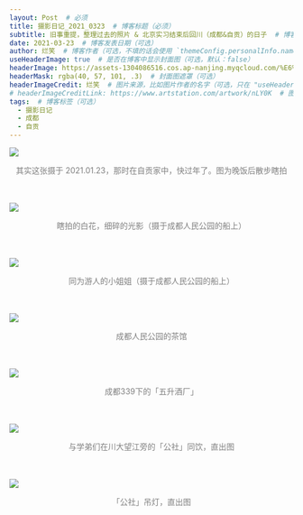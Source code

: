 ```yaml
---
layout: Post  # 必须
title: 摄影日记_2021_0323  # 博客标题（必须）
subtitle: 旧事重提，整理过去的照片 & 北京实习结束后回川（成都&自贡）的日子  # 博客副标题（可选）
date: 2021-03-23  # 博客发表日期（可选）
author: 烂笑  # 博客作者（可选，不填的话会使用 `themeConfig.personalInfo.name`）
useHeaderImage: true  # 是否在博客中显示封面图（可选，默认：false）
headerImage: https://assets-1304086516.cos.ap-nanjing.myqcloud.com/%E6%91%84%E5%BD%B1%E6%97%A5%E8%AE%B0_2021.03/20210323_5.jpg  # 博客封面图（必须，即使上一项选了 false，因为图片也需要在首页显示）
headerMask: rgba(40, 57, 101, .3)  # 封面图遮罩（可选）
headerImageCredit: 烂笑  # 图片来源，比如图片作者的名字（可选，只在 "useHeaderImage: true" 时有效）
# headerImageCreditLink: https://www.artstation.com/artwork/nLY0K  # 图片来源的链接（可选，只在 "useHeaderImage: true" 时有效）
tags:  # 博客标签（可选）
  - 摄影日记
  - 成都
  - 自贡
---
```

<img src="https://assets-1304086516.cos.ap-nanjing.myqcloud.com/%E6%91%84%E5%BD%B1%E6%97%A5%E8%AE%B0_2021.03/20210123_1.jpg" style="max-height:75vh"/>
<p align="center" style="color:grey">其实这张摄于 2021.01.23，那时在自贡家中，快过年了。图为晚饭后散步瞎拍</p> <br/><br/>  

<img src="https://assets-1304086516.cos.ap-nanjing.myqcloud.com/%E6%91%84%E5%BD%B1%E6%97%A5%E8%AE%B0_2021.03/20210323_2.jpg" style="max-height:75vh"/>
<p align="center" style="color:grey">瞎拍的白花，细碎的光影（摄于成都人民公园的船上）</p> <br/><br/>  

<img src="https://assets-1304086516.cos.ap-nanjing.myqcloud.com/%E6%91%84%E5%BD%B1%E6%97%A5%E8%AE%B0_2021.03/20210323_3.jpg" style="max-height:75vh"/>
<p align="center" style="color:grey">同为游人的小姐姐（摄于成都人民公园的船上）</p> <br/><br/>  

<img src="https://assets-1304086516.cos.ap-nanjing.myqcloud.com/%E6%91%84%E5%BD%B1%E6%97%A5%E8%AE%B0_2021.03/20210323_4.jpg" style="max-height:75vh"/>
<p align="center" style="color:grey">成都人民公园的茶馆</p> <br/><br/>  

<img src="https://assets-1304086516.cos.ap-nanjing.myqcloud.com/%E6%91%84%E5%BD%B1%E6%97%A5%E8%AE%B0_2021.03/20210323_5.jpg" style="max-height:75vh"/>
<p align="center" style="color:grey">成都339下的「五升酒厂」</p> <br/><br/>  

<img src="https://assets-1304086516.cos.ap-nanjing.myqcloud.com/%E6%91%84%E5%BD%B1%E6%97%A5%E8%AE%B0_2021.03/DSC_0943.jpg" style="max-height:75vh"/>
<p align="center" style="color:grey">与学弟们在川大望江旁的「公社」同饮，直出图</p> <br/><br/>  

<img src="https://assets-1304086516.cos.ap-nanjing.myqcloud.com/%E6%91%84%E5%BD%B1%E6%97%A5%E8%AE%B0_2021.03/DSC_0944.jpg" style="max-height:75vh"/>
<p align="center" style="color:grey">「公社」吊灯，直出图</p> <br/><br/>  